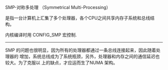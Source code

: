 SMP-对称多处理 （Symmetrical Multi-Processing）

是指一台计算机上汇集了多个处理器，各个CPU之间共享内存子系统和总线结构。

内核编译时用 CONFIG_SMP 宏控制.

----------------------------
SMP 的问题也很明显，因为所有的处理器都通过一条总线连接起来，因此随着处理器的
增加，系统总线成为了系统瓶颈，另外，处理器和内存之间的通信延迟也较大。为了克服以
上的缺点，才应运而生了NUMA 架构。
